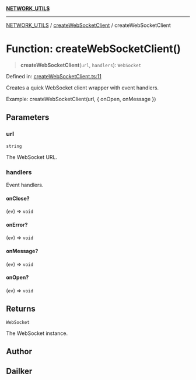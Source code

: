 [**NETWORK_UTILS**](../../README.md)

***

[NETWORK_UTILS](../../README.md) / [createWebSocketClient](../README.md) / createWebSocketClient

# Function: createWebSocketClient()

> **createWebSocketClient**(`url`, `handlers`): `WebSocket`

Defined in: [createWebSocketClient.ts:11](https://github.com/dailker/everyutil/blob/8ebd741383aff061deffff96bf58a9059d1b9944/src/network/createWebSocketClient.ts#L11)

Creates a quick WebSocket client wrapper with event handlers.

Example: createWebSocketClient(url, { onOpen, onMessage })

## Parameters

### url

`string`

The WebSocket URL.

### handlers

Event handlers.

#### onClose?

(`ev`) => `void`

#### onError?

(`ev`) => `void`

#### onMessage?

(`ev`) => `void`

#### onOpen?

(`ev`) => `void`

## Returns

`WebSocket`

The WebSocket instance.

## Author

## Dailker
